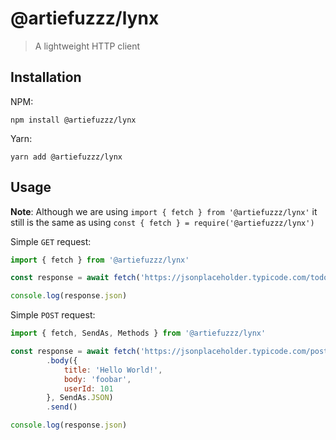 # @artiefuzzz/lynx

> A lightweight HTTP client

## Installation

NPM:
```
npm install @artiefuzzz/lynx
```
Yarn:
```
yarn add @artiefuzzz/lynx
```

## Usage

**Note**: Although we are using `import { fetch } from '@artiefuzzz/lynx'` it still is the same as using `const { fetch } = require('@artiefuzzz/lynx')`

Simple `GET` request:

```js
import { fetch } from '@artiefuzzz/lynx'

const response = await fetch('https://jsonplaceholder.typicode.com/todos/1').send()

console.log(response.json)
```

Simple `POST` request:

```js
import { fetch, SendAs, Methods } from '@artiefuzzz/lynx'

const response = await fetch('https://jsonplaceholder.typicode.com/posts', Methods.Get)
		.body({
			title: 'Hello World!',
			body: 'foobar',
			userId: 101
		}, SendAs.JSON)
		.send()

console.log(response.json)
``` 
